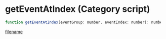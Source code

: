 # getEventAtIndex (Category script)

```js
function getEventAtIndex(eventGroup: number, eventIndex: number): number
```

[filename](getEventAtIndex_m.md ':include')